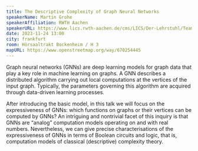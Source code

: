 ```yaml
---
title: The Descriptive Complexity of Graph Neural Networks
speakerName: Martin Grohe
speakerAffiliation: RWTH Aachen
speakerURL: https://www.lics.rwth-aachen.de/cms/LICS/Der-Lehrstuhl/Team/Dozierende/~ocwf/Martin-Grohe/
date: 2023-11-24 13:00
city: frankfurt
room: Hörsaaltrakt Bockenheim / H 3
mapURL: https://www.openstreetmap.org/way/670254445
---
```


Graph neural networks (GNNs) are deep learning models for graph data
that play a key role in machine learning on graphs. A GNN describes a
distributed algorithm carrying out local computations at the vertices of
the input graph. Typically, the parameters governing this algorithm are
acquired through data-driven learning processes.

After introducing the basic model, in this talk we will focus on the
expressiveness of GNNs: which functions on graphs or their vertices can
be computed by GNNs? An intriguing and nontrivial facet of this inquiry
is that GNNs are “analog” computation models operating on and with real
numbers. Nevertheless, we can give precise characterisations of the
expressiveness of GNNs in terms of Boolean circuits and logic, that is,
computation models of classical (descriptive) complexity theory.
